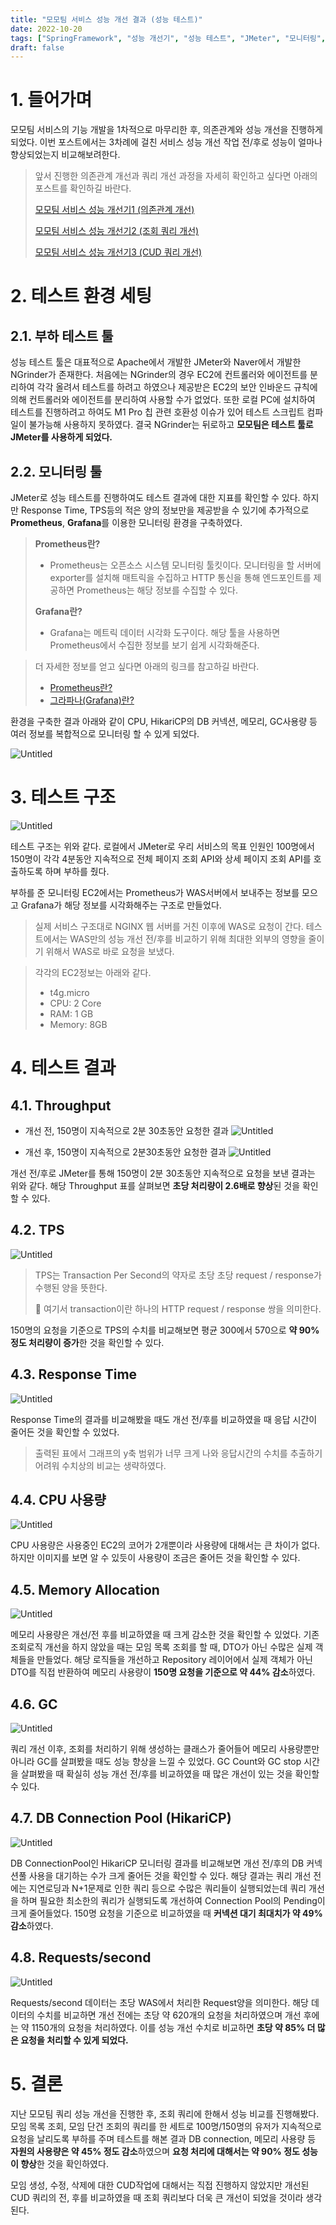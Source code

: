 ```yaml
---
title: "모모팀 서비스 성능 개선 결과 (성능 테스트)"
date: 2022-10-20
tags: ["SpringFramework", "성능 개선기", "성능 테스트", "JMeter", "모니터링", "Prometheus", "Grafana"]
draft: false
---
```

# 1. 들어가며

모모팀 서비스의 기능 개발을 1차적으로 마무리한 후, 의존관계와 성능 개선을 진행하게 되었다. 이번 포스트에서는 3차례에 걸친 서비스 성능 개선 작업 전/후로 성능이 얼마나 향상되었는지 비교해보려한다.

> 앞서 진행한 의존관계 개선과 쿼리 개선 과정을 자세히 확인하고 싶다면 아래의 포스트를 확인하길 바란다.
>
>
> [모모팀 서비스 성능 개선기1 (의존관계 개선)](https://seongwon.dev/Spring/20221009-%EB%AA%A8%EB%AA%A8%ED%8C%80-%EC%84%9C%EB%B9%84%EC%8A%A4%EC%84%B1%EB%8A%A5-%EA%B0%9C%EC%84%A0%EA%B8%B01/)
>
> [모모팀 서비스 성능 개선기2 (조회 쿼리 개선)](https://seongwon.dev/Spring/20221014-%EB%AA%A8%EB%AA%A8%ED%8C%80-%EC%84%9C%EB%B9%84%EC%8A%A4%EC%84%B1%EB%8A%A5-%EA%B0%9C%EC%84%A0%EA%B8%B02/)
>
> [모모팀 서비스 성능 개선기3 (CUD 쿼리 개선)](https://seongwon.dev/Spring/20221017-%EB%AA%A8%EB%AA%A8%ED%8C%80-%EC%84%9C%EB%B9%84%EC%8A%A4%EC%84%B1%EB%8A%A5-%EA%B0%9C%EC%84%A0%EA%B8%B03/)
>

# 2. 테스트 환경 세팅

## 2.1. 부하 테스트 툴

성능 테스트 툴은 대표적으로 Apache에서 개발한 JMeter와 Naver에서 개발한 NGrinder가 존재한다. 처음에는 NGrinder의 경우 EC2에 컨트롤러와 에이전트를 분리하여 각각 올려서 테스트를 하려고 하였으나 제공받은 EC2의 보안 인바운드 규칙에 의해 컨트롤러와 에이전트를 분리하여 사용할 수가 없었다. 또한 로컬 PC에 설치하여 테스트를 진행하려고 하여도 M1 Pro 칩 관련 호환성 이슈가 있어 테스트 스크립트 컴파일이 불가능해 사용하지 못하였다. 결국 NGrinder는 뒤로하고 **모모팀은 테스트 툴로 JMeter를 사용하게 되었다.**

## 2.2. 모니터링 툴

JMeter로 성능 테스트를 진행하여도 테스트 결과에 대한 지표를 확인할 수 있다. 하지만 Response Time, TPS등의 적은 양의 정보만을 제공받을 수 있기에 추가적으로 **Prometheus**, **Grafana**를 이용한 모니터링 환경을 구축하였다.

> **Prometheus란?**
>
> - Prometheus는 오픈소스 시스템 모니터링 툴킷이다. 모니터링을 할 서버에 exporter를 설치해 매트릭을 수집하고 HTTP 통신을 통해 엔드포인트를 제공하면 Prometheus는 해당 정보를 수집할 수 있다.
>
> **Grafana란?**
>
> - Grafana는 메트릭 데이터 시각화 도구이다. 해당 툴을 사용하면 Prometheus에서 수집한 정보를 보기 쉽게 시각화해준다.
>

> 더 자세한 정보를 얻고 싶다면 아래의 링크를 참고하길 바란다.
> - [Prometheus란?](https://medium.com/finda-tech/prometheus%EB%9E%80-cf52c9a8785f)
> - [그라파나(Grafana)란?](https://www.44bits.io/ko/keyword/grafana)
>

환경을 구축한 결과 아래와 같이 CPU, HikariCP의 DB 커넥션, 메모리, GC사용량 등 여러 정보를 복합적으로 모니터링 할 수 있게 되었다.

![Untitled](image/20221020-모모팀-서비스성능-개선결과/img.png)

# 3. 테스트 구조

![Untitled](image/20221020-모모팀-서비스성능-개선결과/img_1.png)

테스트 구조는 위와 같다. 로컬에서 JMeter로 우리 서비스의 목표 인원인 100명에서 150명이 각각 4분동안 지속적으로 전체 페이지 조회 API와 상세 페이지 조회 API를 호출하도록 하며 부하를 줬다.

부하를 준 모니터링 EC2에서는 Prometheus가 WAS서버에서 보내주는 정보를 모으고 Grafana가 해당 정보를 시각화해주는 구조로 만들었다.

> 실제 서비스 구조대로 NGINX 웹 서버를 거친 이후에 WAS로 요청이 간다. 테스트에서는 WAS만의 성능 개선 전/후를 비교하기 위해 최대한 외부의 영향을 줄이기 위해서 WAS로 바로 요청을 보냈다.
>

> 각각의 EC2정보는 아래와 같다.
>
> - t4g.micro
> - CPU: 2 Core
> - RAM: 1 GB
> - Memory: 8GB

# 4. 테스트 결과

## 4.1. Throughput

- 개선 전, 150명이 지속적으로 2분 30초동안 요청한 결과
   ![Untitled](image/20221020-모모팀-서비스성능-개선결과/img_2.png)

- 개선 후, 150명이 지속적으로 2분30초동안 요청한 결과
   ![Untitled](image/20221020-모모팀-서비스성능-개선결과/img_3.png)

개선 전/후로 JMeter를 통해 150명이 2분 30초동안 지속적으로 요청을 보낸 결과는 위와 같다. 해당 Throughput 표를 살펴보면 **초당 처리량이 2.6배로 향상**된 것을 확인할 수 있다.

## 4.2. TPS

![Untitled](image/20221020-모모팀-서비스성능-개선결과/img_4.png)

> TPS는 Transaction Per Second의 약자로 초당 초당 request / response가 수행된 양을 뜻한다.
>
>
> 📌 여기서 transaction이란 하나의 HTTP request / response 쌍을 의미한다.
>

150명의 요청을 기준으로 TPS의 수치를 비교해보면 평균 300에서 570으로 **약 90%정도 처리량이 증가**한 것을 확인할 수 있다.

## 4.3. Response Time

![Untitled](image/20221020-모모팀-서비스성능-개선결과/img_5.png)

Response Time의 결과를 비교해봤을 때도 개선 전/후를 비교하였을 때 응답 시간이 줄어든 것을 확인할 수 있었다.

> 출력된 표에서 그래프의 y축 범위가 너무 크게 나와 응답시간의 수치를 추출하기 어려워 수치상의 비교는 생략하였다.
>

## 4.4. CPU 사용량

![Untitled](image/20221020-모모팀-서비스성능-개선결과/img_6.png)

CPU 사용량은 사용중인 EC2의 코어가 2개뿐이라 사용량에 대해서는 큰 차이가 없다. 하지만 이미지를 보면 알 수 있듯이 사용량이 조금은 줄어든 것을 확인할 수 있다.

## 4.5. Memory Allocation

![Untitled](image/20221020-모모팀-서비스성능-개선결과/img_7.png)

메모리 사용량은 개선/전 후를 비교하였을 때 크게 감소한 것을 확인할 수 있었다. 기존 조회로직 개선을 하지 않았을 때는 모임 목록 조회를 할 때, DTO가 아닌 수많은 실제 객체들을 만들었다. 해당 로직들을 개선하고 Repository 레이어에서 실제 객체가 아닌 DTO를 직접 반환하여 메모리 사용량이 **150명 요청을 기준으로 약 44% 감소**하였다.

## 4.6. GC

![Untitled](image/20221020-모모팀-서비스성능-개선결과/img_8.png)

쿼리 개선 이후,  조회를 처리하기 위해 생성하는 클래스가 줄어들어 메모리 사용량뿐만 아니라 GC를 살펴봤을 때도 성능 향상을 느낄 수 있었다. GC Count와 GC stop 시간을 살펴봤을 때 확실히 성능 개선 전/후를 비교하였을 때 많은 개선이 있는 것을 확인할 수 있다.

## 4.7. DB Connection Pool (HikariCP)

![Untitled](image/20221020-모모팀-서비스성능-개선결과/img_9.png)

DB ConnectionPool인 HikariCP 모니터링 결과를 비교해보면 개선 전/후의 DB 커넥션풀 사용을 대기하는 수가 크게 줄어든 것을 확인할 수 있다. 해당 결과는 쿼리 개선 전에는 지연로딩과 N+1문제로 인한 쿼리 등으로 수많은 쿼리들이 실행되었는데 쿼리 개선을 하며 필요한 최소한의 쿼리가 실행되도록 개선하여 Connection Pool의 Pending이 크게 줄어들었다. 150명 요청을 기준으로 비교하였을 때 **커넥션 대기 최대치가 약 49% 감소**하였다.

## 4.8. Requests/second

![Untitled](image/20221020-모모팀-서비스성능-개선결과/img_10.png)

Requests/second 데이터는 초당 WAS에서 처리한 Request양을 의미한다. 해당 데이터의 수치를 비교하면 개선 전에는 초당 약 620개의 요청을 처리하였으며 개선 후에는 약 1150개의 요청을 처리하였다. 이를 성능 개선 수치로 비교하면 **초당 약 85% 더 많은 요청을 처리할 수 있게 되었다.**

# 5. 결론

지난 모모팀 쿼리 성능 개선을 진행한 후, 조회 쿼리에 한해서 성능 비교를 진행해봤다. 모임 목록 조회, 모임 단건 조회의 쿼리를 한 세트로 100명/150명의 유저가 지속적으로 요청을 날리도록 부하를 주며 테스트를 해본 결과 DB connection, 메모리 사용량 등 **자원의 사용량은 약 45% 정도 감소**하였으며 **요청 처리에 대해서는 약 90% 정도 성능이 향상**한 것을 확인하였다.

모임 생성, 수정, 삭제에 대한 CUD작업에 대해서는 직접 진행하지 않았지만 개선된 CUD 쿼리의 전, 후를 비교하였을 때 조회 쿼리보다 더욱 큰 개선이 되었을 것이라 생각된다.
